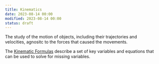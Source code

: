 ```yaml
---
title: Kinematics
date: 2023-08-14 00:00
modified: 2023-08-14 00:00
status: draft
---
```


The study of the motion of objects, including their trajectories and velocities, agnositc to the forces that caused the movements.

The [Kinematic Formulas](kinematic-formulas.md) describe a set of key variables and equations that can be used to solve for missing variables.

